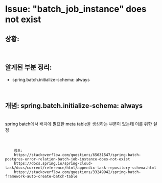<!--
author: Dailyscat
purpose: issue arrange
rules:
 (1) 헤더와 문단사이
    <br/>
    <br/>
 (2) 코드가 작성되는 부분은 >로 정리
 (3) 참조는 해당 내용 바로 아래
    <br/>
    <br/>
 (4) 명령어는 bold
 (5) 방안은 ## 안의 과정은 ###
-->

# Issue: "batch_job_instance" does not exist

## 상황:

<br/>

## 알게된 부분 정리:

- spring.batch.initialize-schema: always

<br/>

## 개념: spring.batch.initialize-schema: always

<br/>
  spring batch에서 배치에 필요한 meta table을 생성하는 부분이 있는데 이를 위한 설정
<br/>
<br/>
<br/>

        참조:
        https://stackoverflow.com/questions/65631547/spring-batch-postgres-error-relation-batch-job-instance-does-not-exist
        https://docs.spring.io/spring-cloud-task/docs/current/reference/html/appendix-task-repository-schema.html
        https://stackoverflow.com/questions/33249942/spring-batch-framework-auto-create-batch-table

<br/>
